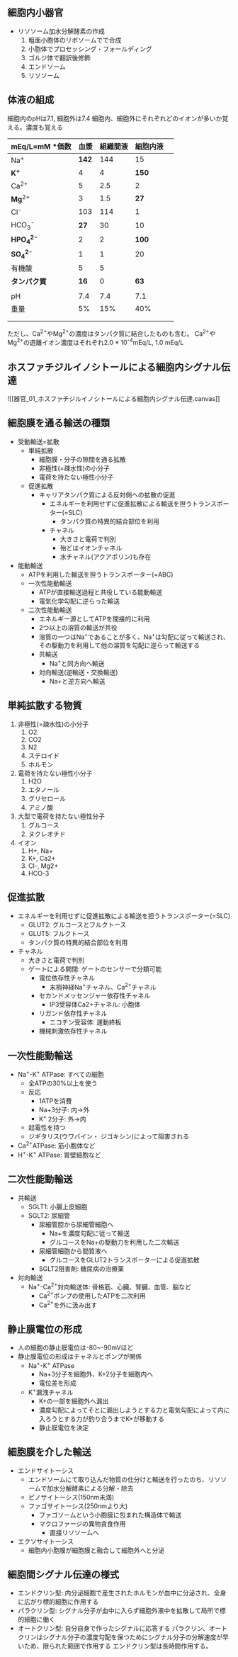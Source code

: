 ## 細胞内小器官
- リソソーム加水分解酵素の作成
	1. 粗面小胞体のリボソームでで合成
	2. 小胞体でプロセッシング・フォールディング
	3. ゴルジ体で翻訳後修飾
	4. エンドソーム
	5. リソソーム
## 体液の組成
細胞内のpHは7.1, 細胞外は7.4
細胞内、細胞外にそれぞれどのイオンが多いか覚える。濃度も覚える

| mEq/L=mM *価数                        | 血漿      | 組織間液 | 細胞内液    |     |
| ----------------------------------- | ------- | ---- | ------- | --- |
| Na<sup>+</sup>                      | **142** | 144  | 15      |     |
| **K<sup>+</sup>**                   | 4       | 4    | **150** |     |
| Ca<sup>2+</sup>                     | 5       | 2.5  | 2       |     |
| **Mg**<sup>2+</sup>                 | 3       | 1.5  | **27**  |     |
| Cl<sup>-</sup>                      | 103     | 114  | 1       |     |
| HCO<sub>3</sub><sup>-</sup>         | **27**  | 30   | 10      |     |
| **HPO<sub>4</sub><sup>2-</sup>**    | 2       | 2    | **100** |     |
| **SO<sub>4</sub><sup>2-</sup>**<br> | 1       | 1    | 20      |     |
| 有機酸                                 | 5       | 5    |         |     |
| **タンパク質**                           | **16**  | 0    | **63**  |     |
|                                     |         |      |         |     |
| pH                                  | 7.4     | 7.4  | 7.1     |     |
| 重量                                  | 5%      | 15%  | 40%     |     |
|                                     |         |      |         |     |
|                                     |         |      |         |     |
ただし、Ca<sup>2+</sup>やMg<sup>2+</sup>の濃度はタンパク質に結合したものも含む。
Ca<sup>2+</sup>やMg<sup>2+</sup>の遊離イオン濃度はそれぞれ2.0 * 10<sup>-4</sup>mEq/L, 1.0 mEq/L
## ホスファチジルイノシトールによる細胞内シグナル伝達
![[器官_01_ホスファチジルイノシトールによる細胞内シグナル伝達.canvas]]
## 細胞膜を通る輸送の種類
- 受動輸送=拡散
	- 単純拡散
		- 細胞膜・分子の隙間を通る拡散
		- 非極性(=疎水性)の小分子
		- 電荷を持たない極性小分子
	- 促進拡散
		- キャリアタンパク質による反対側への拡散の促進
			- エネルギーを利用せずに促進拡散による輸送を担うトランスポーター(=SLC)
				- タンパク質の特異的結合部位を利用
			- チャネル
				- 大きさと電荷で判別
				- 殆どはイオンチャネル
				- 水チャネル(アクアポリン)も存在
- 能動輸送
	- ATPを利用した輸送を担うトランスポーター(=ABC)
	- 一次性能動輸送
		- ATPが直接輸送過程と共役している能動輸送
		- 電気化学勾配に逆らった輸送
	- 二次性能動輸送
		- エネルギー源としてATPを間接的に利用
		- 2つ以上の溶質の輸送が共役
		- 溶質の一つはNa<sup>+</sup>であることが多く、Na<sup>+</sup>は勾配に従って輸送され、その駆動力を利用して他の溶質を勾配に逆らって輸送する
		- 共輸送
			- Na<sup>+</sup>と同方向へ輸送
		- 対向輸送(逆輸送・交換輸送)
			- Na+と逆方向へ輸送
## 単純拡散する物質
1. 非極性(=疎水性)の小分子
	1. O2
	2. CO2
	3. N2
	4. ステロイド
	5. ホルモン
2. 電荷を持たない極性小分子
	1. H2O
	2. エタノール
	3. グリセロール
	4. アミノ酸
3. 大型で電荷を持たない極性分子
	1. グルコース
	2. ヌクレオチド
4. イオン
	1. H+, Na+
	2. K+, Ca2+
	3. Cl-, Mg2+
	4. HCO-3
## 促進拡散
- エネルギーを利用せずに促進拡散による輸送を担うトランスポーター(=SLC)
	- GLUT2: グルコースとフルクトース
	- GLUT5: フルクトース
	- タンパク質の特異的結合部位を利用
- チャネル
	- 大きさと電荷で判別
	- ゲートによる開閉: ゲートのセンサーで分類可能
		- 電位依存性チャネル
			- 末梢神経Na<sup>+</sup>チャネル、Ca<sup>2+</sup>チャネル
		- セカンドメッセンジャー依存性チャネル
			- IP3受容体Ca2+チャネル: 小胞体
		- リガンド依存性チャネル
			- ニコチン受容体: 運動終板
		- 機械刺激依存性チャネル
## 一次性能動輸送
- Na<sup>+</sup>-K<sup>+</sup> ATPase: すべての細胞
	- 全ATPの30%以上を使う
	- 反応
		- 1ATPを消費
		- Na+3分子: 内->外
		- K<sup>+ </sup>2分子:  外->内
	- 起電性を持つ
	- ジギタリス(ウワバイン・ ジゴキシン)によって阻害される
- Ca<sup>2+</sup>ATPase: 筋小胞体など
- H<sup>+</sup>-K<sup>+</sup> ATPase: 胃壁細胞など
## 二次性能動輸送
- 共輸送
	- SGLT1: 小腸上皮細胞
	- SGLT2: 尿細管
		- 尿細管腔から尿細管細胞へ
			- Na+を濃度勾配に従って輸送
			- グルコースをNa+の駆動力を利用した二次輸送
		- 尿細管細胞から間質液へ
			- グルコースをGLUT2トランスポーターによる促進拡散
		- SGLT2阻害剤: 糖尿病の治療薬
- 対向輸送
	- Na<sup>+</sup>-Ca<sup>2+</sup>対向輸送体: 骨格筋、心臓、腎臓、血管、脳など
		- Ca<sup>2+</sup>ポンプの使用したATPを二次利用
		- Ca<sup>2+</sup>を外に汲み出す
## 静止膜電位の形成
- 人の細胞の静止膜電位は-80~-90mVほど
- 静止膜電位の形成はチャネルとポンプが関係
	- Na<sup>+</sup>-K<sup>+</sup> ATPase
		- Na+3分子を細胞外、K+2分子を細胞内へ
		- 電位差を形成
	- K<sup>+</sup>漏洩チャネル
		- K+の一部を細胞外へ漏出
		- 濃度勾配によってそとに漏出しようとする力と電気勾配によって内に入ろうとする力が釣り合うまでK+が移動する
		- 静止膜電位を決定
## 細胞膜を介した輸送
- エンドサイトーシス
	- エンドソームにて取り込んだ物質の仕分けと輸送を行ったのち、リソソームで加水分解酵素による分解・除去
	- ピノサイトーシス(150nm未満)
	- ファゴサイトーシス(250nmより大)
		- ファゴソームという小胞膜に包まれた構造体で輸送
		- マクロファージの異物貪食作用
			- 直接リソソームへ
- エクソサイトーシス
	- 細胞内小胞膜が細胞膜と融合して細胞外へと分泌
## 細胞間シグナル伝達の様式
- エンドクリン型: 内分泌細胞で産生されたホルモンが血中に分泌され、全身に広がり標的細胞に作用する
- パラクリン型: シグナル分子が血中に入らず細胞外液中を拡散して局所で標的細胞に働く
- オートクリン型: 自分自身で作ったシグナルに応答する
パラクリン、オートクリンはシグナル分子の濃度勾配を保つためにシグナル分子の分解速度が早いため、限られた範囲で作用する
エンドクリン型は長時間作用する。
